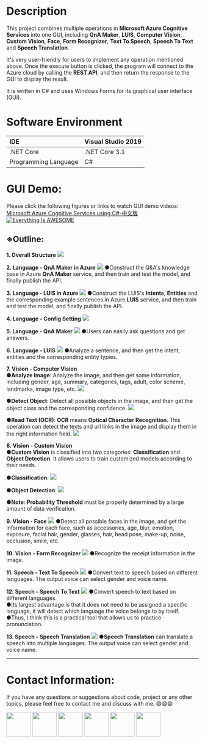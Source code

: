 # Description
This project combines multiple operations in **Microsoft Azure Cognitive Services** into one GUI, including **QnA Maker**, **LUIS**, **Computer Vision**, **Custom Vision**, **Face**, **Form Recognizer**, **Text To Speech**, **Speech To Text** and **Speech Translation**.

It's very user-friendly for users to implement any operation mentioned above. Once the execute button is clicked, the program will connect to the Azure cloud by calling the **REST API**, and then return the response to the GUI to display the result.

It is written in C# and uses Windows Forms for its graphical user interface (GUI).

# Software Environment
| IDE                         | Visual Studio 2019       |
| :-------------------------- | :----------------------- |
| .NET Core                   | .NET Core 3.1            |
| Programming Language        | C#                       |

# GUI Demo:

Please click the following figures or links to watch GUI demo videos:  
[Microsoft Azure Cognitive Services using C#-中文版](https://youtu.be/Z_srnaLAVeg)  
[![Everything Is AWESOME](http://img.youtube.com/vi/Z_srnaLAVeg/sddefault.jpg)](https://youtu.be/Z_srnaLAVeg)    

## ※Outline:   
**1. Overall Structure**
![](https://github.com/JeffWang0325/Microsoft-Azure-Cognitive-Services/blob/master/README%20Image/01.jpg)

**2. Language - QnA Maker in Azure**
![](https://github.com/JeffWang0325/Microsoft-Azure-Cognitive-Services/blob/master/README%20Image/02.jpg)
●Construct the Q&A's knowledge base in Azure **QnA Maker** service, and then train and test the model, and finally publish the API. 

**3. Language - LUIS in Azure**
![](https://github.com/JeffWang0325/Microsoft-Azure-Cognitive-Services/blob/master/README%20Image/03.jpg)
●Construct the LUIS's **Intents**, **Entities** and the corresponding example sentences in Azure **LUIS** service, and then train and test the model, and finally publish the API.

**4. Language - Config Setting**
![](https://github.com/JeffWang0325/Microsoft-Azure-Cognitive-Services/blob/master/README%20Image/04.jpg)

**5. Language - QnA Maker**
![](https://github.com/JeffWang0325/Microsoft-Azure-Cognitive-Services/blob/master/README%20Image/05.jpg)
●Users can easily ask questions and get answers.

**6. Language - LUIS**
![](https://github.com/JeffWang0325/Microsoft-Azure-Cognitive-Services/blob/master/README%20Image/06.jpg)
●Analyze a sentence, and then get the intent, entities and the corresponding entity typies.

**7. Vision - Computer Vision**  
●**Analyze Image**: Analyze the image, and then get some information, including gender, age, summary, categories, tags, adult, color scheme, landmarks, image type, etc.
![](https://github.com/JeffWang0325/Microsoft-Azure-Cognitive-Services/blob/master/README%20Image/07-1.jpg)

●**Detect Object**: Detect all possible objects in the image, and then get the object class and the corresponding confidence.
![](https://github.com/JeffWang0325/Microsoft-Azure-Cognitive-Services/blob/master/README%20Image/07-2.jpg)

●**Read Text (OCR)**: **OCR** means **Optical Character Recognition**. This operation can detect the texts and url links in the image and display them in the right information field.
![](https://github.com/JeffWang0325/Microsoft-Azure-Cognitive-Services/blob/master/README%20Image/07-3.jpg)

**8. Vision - Custom Vision**  
●**Custom Vision** is classified into two categories: **Classification** and **Object Detection**. It allows users to train customized models according to their needs.

●**Classification**:
![](https://github.com/JeffWang0325/Microsoft-Azure-Cognitive-Services/blob/master/README%20Image/08-1.jpg)

●**Object Detection**:
![](https://github.com/JeffWang0325/Microsoft-Azure-Cognitive-Services/blob/master/README%20Image/08-2.jpg)

●**Note**: **Probability Threshold** must be properly determined by a large amount of data verification.

**9. Vision - Face**
![](https://github.com/JeffWang0325/Microsoft-Azure-Cognitive-Services/blob/master/README%20Image/09.jpg)
●Detect all possible faces in the image, and get the information for each face, such as accessories, age, blur, emotion, exposure, facial hair, gender, glasses, hair, head pose, make-up, noise, occlusion, smile, etc.

**10. Vision - Form Recognizer**
![](https://github.com/JeffWang0325/Microsoft-Azure-Cognitive-Services/blob/master/README%20Image/10.jpg)
●Recognize the receipt information in the image.

**11. Speech - Text To Speech**
![](https://github.com/JeffWang0325/Microsoft-Azure-Cognitive-Services/blob/master/README%20Image/11.jpg)
●Convert text to speech based on different languages. The output voice can select gender and voice name.

**12. Speech - Speech To Text**
![](https://github.com/JeffWang0325/Microsoft-Azure-Cognitive-Services/blob/master/README%20Image/12.jpg)
●Convert speech to text based on different languages.  
●Its largest advantage is that it does not need to be assigned a specific language, it will detect which language the voice belongs to by itself.  
●Thus, I think this is a practical tool that allows us to practice pronunciation.

**13. Speech - Speech Translation**
![](https://github.com/JeffWang0325/Microsoft-Azure-Cognitive-Services/blob/master/README%20Image/13.jpg)
●**Speech Translation** can translate a speech into multiple languages. The output voice can select gender and voice name.

---
# Contact Information:
If you have any questions or suggestions about code, project or any other topics, please feel free to contact me and discuss with me. 😄😄😄

<a href="https://www.linkedin.com/in/tzu-wei-wang-a09707157" target="_blank"><img src="https://github.com/JeffWang0325/JeffWang0325/blob/master/Icon%20Image/linkedin_64.png" width="64"></a>
<a href="https://www.youtube.com/channel/UC9nOeQSWp0PQJPtUaZYwQBQ" target="_blank"><img src="https://github.com/JeffWang0325/JeffWang0325/blob/master/Icon%20Image/youtube_64.png" width="64"></a>
<a href="https://www.facebook.com/tzuwei.wang.33/" target="_blank"><img src="https://github.com/JeffWang0325/JeffWang0325/blob/master/Icon%20Image/facebook_64.png" width="64"></a>
<a href="https://www.instagram.com/tzuweiw/" target="_blank"><img src="https://github.com/JeffWang0325/JeffWang0325/blob/master/Icon%20Image/instagram_64.png" width="64"></a>
<a href="https://www.kaggle.com/tzuweiwang" target="_blank"><img src="https://github.com/JeffWang0325/JeffWang0325/blob/master/Icon%20Image/kaggle_64.png" width="64"></a>
<a href="https://github.com/JeffWang0325" target="_blank"><img src="https://github.com/JeffWang0325/JeffWang0325/blob/master/Icon%20Image/github_64.png" width="64"></a>
